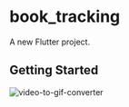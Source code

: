 # book_tracking

A new Flutter project.

## Getting Started

![video-to-gif-converter](https://user-images.githubusercontent.com/56761000/174029493-6a4b1251-07c5-467d-a36a-a9723d247992.gif)
